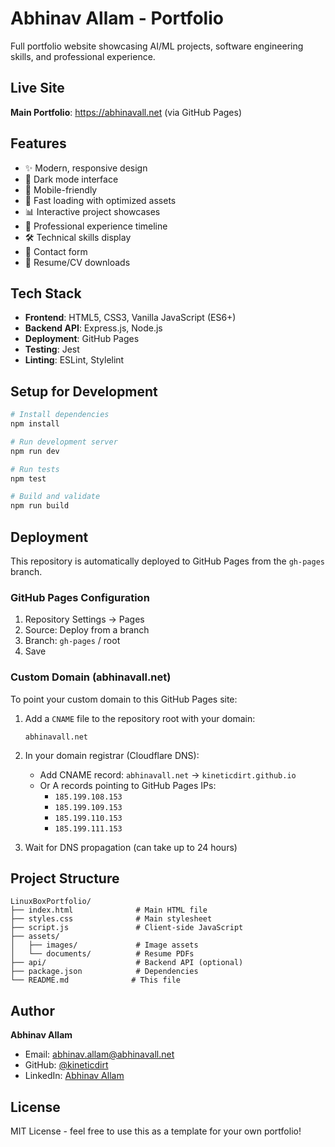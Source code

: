 # Abhinav Allam - Portfolio

Full portfolio website showcasing AI/ML projects, software engineering skills, and professional experience.

## Live Site

**Main Portfolio**: https://abhinavall.net (via GitHub Pages)

## Features

- ✨ Modern, responsive design
- 🎨 Dark mode interface
- 📱 Mobile-friendly
- 🚀 Fast loading with optimized assets
- 📊 Interactive project showcases
- 💼 Professional experience timeline
- 🛠️ Technical skills display
- 📧 Contact form
- 📄 Resume/CV downloads

## Tech Stack

- **Frontend**: HTML5, CSS3, Vanilla JavaScript (ES6+)
- **Backend API**: Express.js, Node.js
- **Deployment**: GitHub Pages
- **Testing**: Jest
- **Linting**: ESLint, Stylelint

## Setup for Development

```bash
# Install dependencies
npm install

# Run development server
npm run dev

# Run tests
npm test

# Build and validate
npm run build
```

## Deployment

This repository is automatically deployed to GitHub Pages from the `gh-pages` branch.

### GitHub Pages Configuration

1. Repository Settings → Pages
2. Source: Deploy from a branch
3. Branch: `gh-pages` / root
4. Save

### Custom Domain (abhinavall.net)

To point your custom domain to this GitHub Pages site:

1. Add a `CNAME` file to the repository root with your domain:
   ```
   abhinavall.net
   ```

2. In your domain registrar (Cloudflare DNS):
   - Add CNAME record: `abhinavall.net` → `kineticdirt.github.io`
   - Or A records pointing to GitHub Pages IPs:
     - `185.199.108.153`
     - `185.199.109.153`
     - `185.199.110.153`
     - `185.199.111.153`

3. Wait for DNS propagation (can take up to 24 hours)

## Project Structure

```
LinuxBoxPortfolio/
├── index.html              # Main HTML file
├── styles.css              # Main stylesheet
├── script.js               # Client-side JavaScript
├── assets/
│   ├── images/             # Image assets
│   └── documents/          # Resume PDFs
├── api/                    # Backend API (optional)
├── package.json            # Dependencies
└── README.md              # This file
```

## Author

**Abhinav Allam**
- Email: abhinav.allam@abhinavall.net
- GitHub: [@kineticdirt](https://github.com/kineticdirt)
- LinkedIn: [Abhinav Allam](https://www.linkedin.com/in/abhinav-allam-2a72821b9/)

## License

MIT License - feel free to use this as a template for your own portfolio!

